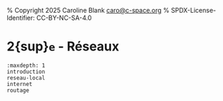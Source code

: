 % Copyright 2025 Caroline Blank <caro@c-space.org>
% SPDX-License-Identifier: CC-BY-NC-SA-4.0

# 2{sup}`e` - Réseaux

```{toctree}
:maxdepth: 1
introduction
reseau-local
internet
routage
```
